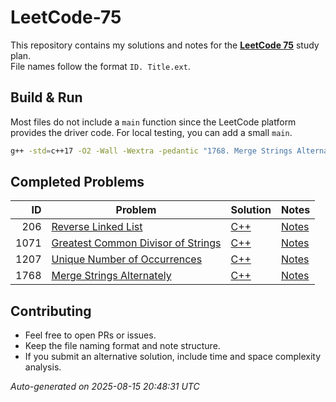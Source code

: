 # LeetCode-75

This repository contains my solutions and notes for the [**LeetCode 75**](https://leetcode.com/studyplan/leetcode-75/) study plan.
<br />
File names follow the format `ID. Title.ext`.

## Build & Run

Most files do not include a `main` function since the LeetCode platform provides the driver code. For local testing, you can add a small `main`.

```bash
g++ -std=c++17 -O2 -Wall -Wextra -pedantic "1768. Merge Strings Alternately.cpp" -o merge && ./merge
```

## Completed Problems

| ID | Problem | Solution | Notes |
|---:|---------|----------|-------|
| 206 | [Reverse Linked List](./206.%20Reverse%20Linked%20List.md) | [C++](./206.%20Reverse%20Linked%20List.cpp) | [Notes](./206.%20Reverse%20Linked%20List.md) |
| 1071 | [Greatest Common Divisor of Strings](./1071.%20Greatest%20Common%20Divisor%20of%20Strings.md) | [C++](./1071.%20Greatest%20Common%20Divisor%20of%20Strings.cpp) | [Notes](./1071.%20Greatest%20Common%20Divisor%20of%20Strings.md) |
| 1207 | [Unique Number of Occurrences](./1207.%20Unique%20Number%20of%20Occurrences.md) | [C++](./1207.%20Unique%20Number%20of%20Occurrences.cpp) | [Notes](./1207.%20Unique%20Number%20of%20Occurrences.md) |
| 1768 | [Merge Strings Alternately](./1768.%20Merge%20Strings%20Alternately.md) | [C++](./1768.%20Merge%20Strings%20Alternately.cpp) | [Notes](./1768.%20Merge%20Strings%20Alternately.md) |

## Contributing

- Feel free to open PRs or issues.
- Keep the file naming format and note structure.
- If you submit an alternative solution, include time and space complexity analysis.

_Auto-generated on 2025-08-15 20:48:31 UTC_
